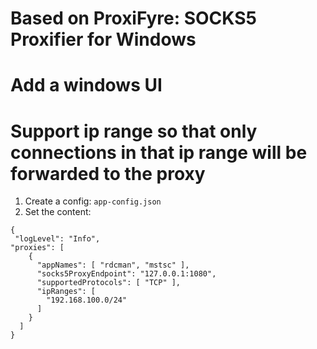 # Based on ProxiFyre: SOCKS5 Proxifier for Windows

# Add a windows UI

# Support ip range so that only connections in that ip range will be forwarded to the proxy
1. Create a config: `app-config.json`
2. Set the content:
```
{
 "logLevel": "Info",
"proxies": [
    {
      "appNames": [ "rdcman", "mstsc" ],
      "socks5ProxyEndpoint": "127.0.0.1:1080",
      "supportedProtocols": [ "TCP" ],
      "ipRanges": [
        "192.168.100.0/24"
      ]
    }
  ]
}
```